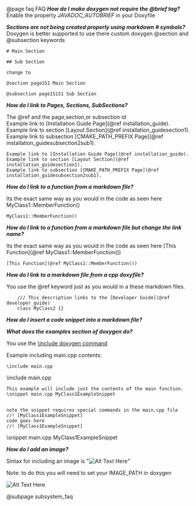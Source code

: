 @page faq FAQ
***How do I make doxygen not require the \@brief tag?***  
Enable the property *JAVADOC_AUTOBRIEF* in your Doxyfile

***Sections are not being created properly using markdown \# symbols?***  
Doxygen is better supported to use there custom doxygen \@section and \@subsection keywords
```
# Main Section 

## Sub Section

change to

@section page1S1 Main Section

@subsection page1S1S1 Sub Section 
```

***How do I link to Pages, Sections, SubSections?***

The \@ref and the page,section,or subsection id  
Example link to [Installation Guide Page](@ref installation_guide).  
Example link to section [Layout Section](@ref installation_guidesection1).  
Example link to subsection [CMAKE_PATH_PREFIX Page](@ref installation_guidesubsection2sub1).  

```
Example link to [Installation Guide Page](@ref installation_guide).  
Example link to section [Layout Section](@ref installation_guidesection1).  
Example link to subsection [CMAKE_PATH_PREFIX Page](@ref installation_guidesubsection2sub1).  
```


***How do I link to a function from a markdown file?***  

Its the exact same way as you would in the code as seen here MyClass1::MemberFunction()

```
MyClass1::MemberFunction()
```

***How do I link to a function from a markdown file but change the link name?***  

Its the exact same way as you would in the code as seen here [This Function](@ref MyClass1::MemberFunction())

```
[This Function](@ref MyClass1::MemberFunction())
```

***How do I link to a markdown file from a cpp doxyfile?***  

You use the \@ref keyword just as you would in a these markdown files.

```
	/// This description links to the [Developer Guide](@ref developer_guide)
	class MyClass2 {}
```

***How do I insert a code snippet into a markdown file?***  

***What does the examples section of doxygen do?***

You use the [\\include doxygen command](http://www.doxygen.nl/manual/commands.html#cmdinclude)

Example including main.cpp contents: 
```
\include main.cpp
```

\include main.cpp

```
This example will include just the contents of the main function.
\snippet main.cpp MyClass1ExampleSnippet


note the snippet requires special commands in the main.cpp file
//! [MyClass1ExampleSnippet]
code goes here
//! [MyClass1ExampleSnippet]
```

\snippet main.cpp MyClass1ExampleSnippet

***How do I add an image?***  

Sintax for including an image is "![Alt Text Here](exampleImage.png)"

Note: to do this you will need to set your IMAGE_PATH in doxygen  

![Alt Text Here](exampleImage.png)


@subpage subsystem_faq 
